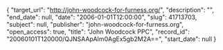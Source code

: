{
  "target_url": "http://john-woodcock-for-furness.org/", 
  "description": "", 
  "end_date": null, 
  "date": "2006-01-01T12:00:00", 
  "slug": 41713703, 
  "subject": null, 
  "publisher": "john-woodcock-for-furness.org", 
  "open_access": true, 
  "title": "John Woodcock PPC", 
  "record_id": "20060101T120000/QJNSAApAIm0AgEx5gb2M2A==", 
  "start_date": null
}

